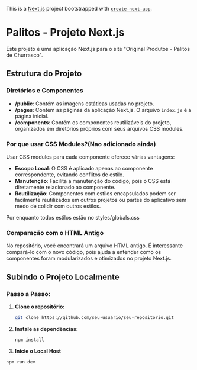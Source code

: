 This is a [Next.js](https://nextjs.org) project bootstrapped with [`create-next-app`](https://nextjs.org/docs/app/api-reference/cli/create-next-app).


# Palitos - Projeto Next.js

Este projeto é uma aplicação Next.js para o site "Original Produtos - Palitos de Churrasco".

## Estrutura do Projeto

### Diretórios e Componentes

- **/public**: Contém as imagens estáticas usadas no projeto.
- **/pages**: Contém as páginas da aplicação Next.js. O arquivo `index.js` é a página inicial.
- **/components**: Contém os componentes reutilizáveis do projeto, organizados em diretórios próprios com seus arquivos CSS modules.

### Por que usar CSS Modules?(Nao adicionado ainda)

Usar CSS modules para cada componente oferece várias vantagens:
- **Escopo Local**: O CSS é aplicado apenas ao componente correspondente, evitando conflitos de estilo.
- **Manutenção**: Facilita a manutenção do código, pois o CSS está diretamente relacionado ao componente.
- **Reutilização**: Componentes com estilos encapsulados podem ser facilmente reutilizados em outros projetos ou partes do aplicativo sem medo de colidir com outros estilos.

Por enquanto todos estilos estão no styles/globals.css

### Comparação com o HTML Antigo

No repositório, você encontrará um arquivo HTML antigo. É interessante compará-lo com o novo código, pois ajuda a entender como os componentes foram modularizados e otimizados no projeto Next.js.

## Subindo o Projeto Localmente

### Passo a Passo:

1. **Clone o repositório:**
   ```bash
   git clone https://github.com/seu-usuario/seu-repositorio.git
   ```
2. **Instale as dependências:**
    ```bash
    npm install
    ```
3. **Inicie o Local Host**
```bash
npm run dev
```
